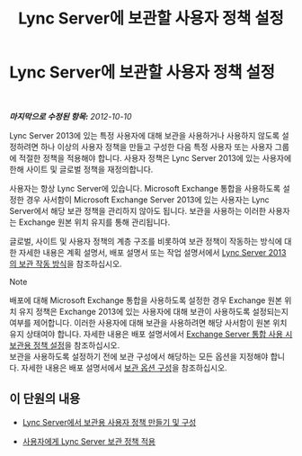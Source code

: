 ﻿---
title: Lync Server에 보관할 사용자 정책 설정
TOCTitle: Lync Server에 보관할 사용자 정책 설정
ms:assetid: 22d6cc76-6b5c-4a8c-bb8a-7996450ec085
ms:mtpsurl: https://technet.microsoft.com/ko-kr/library/JJ204742(v=OCS.15)
ms:contentKeyID: 49303055
ms.date: 08/10/2015
mtps_version: v=OCS.15
ms.translationtype: HT
---

# Lync Server에 보관할 사용자 정책 설정

 

_**마지막으로 수정된 항목:** 2012-10-10_

Lync Server 2013에 있는 특정 사용자에 대해 보관을 사용하거나 사용하지 않도록 설정하려면 하나 이상의 사용자 정책을 만들고 구성한 다음 특정 사용자 또는 사용자 그룹에 적절한 정책을 적용해야 합니다. 사용자 정책은 Lync Server 2013에 있는 사용자에 한해 사이트 및 글로벌 정책을 재정의합니다.

사용자는 항상 Lync Server에 있습니다. Microsoft Exchange 통합을 사용하도록 설정한 경우 사서함이 Microsoft Exchange Server 2013에 있는 사용자는 Lync Server에서 해당 보관 정책을 관리하지 않아도 됩니다. 보관을 사용하는 이러한 사용자는 Exchange 원본 위치 유지를 통해 관리됩니다.

글로벌, 사이트 및 사용자 정책의 계층 구조를 비롯하여 보관 정책이 작동하는 방식에 대한 자세한 내용은 계획 설명서, 배포 설명서 또는 작업 설명서에서 [Lync Server 2013의 보관 작동 방식](lync-server-2013-how-archiving-works.md)을 참조하십시오.


> [!NOTE]
> 배포에 대해 Microsoft Exchange 통합을 사용하도록 설정한 경우 Exchange 원본 위치 유지 정책은 Exchange 2013에 있는 사용자에 대해 보관이 사용하도록 설정되는지 여부를 제어합니다. 이러한 사용자에 대해 보관을 사용하려면 해당 사서함이 원본 위치 유지 상태여야 합니다. 자세한 내용은 배포 설명서에서 <A href="lync-server-2013-setting-up-policies-for-archiving-when-using-exchange-server-integration.md">Exchange Server 통합 사용 시 보관용 정책 설정</A>을 참조하십시오.<BR>보관을 사용하도록 설정하기 전에 보관 구성에서 해당하는 모든 옵션을 지정해야 합니다. 자세한 내용은 배포 설명서에서 <A href="lync-server-2013-configuring-archiving-options.md">보관 옵션 구성</A>을 참조하십시오.



## 이 단원의 내용

  - [Lync Server에서 보관용 사용자 정책 만들기 및 구성](lync-server-2013-creating-and-configuring-user-policies-for-archiving-in-lync-server.md)

  - [사용자에게 Lync Server 보관 정책 적용](lync-server-2013-applying-a-lync-server-archiving-policy-to-a-user.md)

